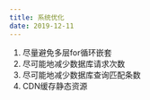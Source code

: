 ```yaml
---
title: 系统优化
date: 2019-12-11
---
```


1. 尽量避免多层for循环嵌套
2. 尽可能地减少数据库请求次数
3. 尽可能地减少数据库查询匹配条数
4. CDN缓存静态资源